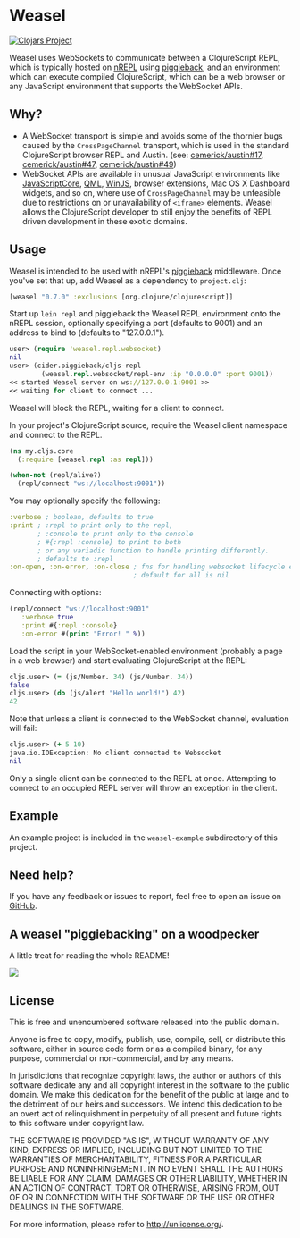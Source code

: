 # Weasel

[![Clojars Project](http://clojars.org/weasel/latest-version.svg)](http://clojars.org/weasel)

Weasel uses WebSockets to communicate between a ClojureScript REPL,
which is typically hosted on [nREPL][] using [piggieback][], and an
environment which can execute compiled ClojureScript, which can be a
web browser or any JavaScript environment that supports the WebSocket
APIs.

## Why?

* A WebSocket transport is simple and avoids some of the thornier bugs
  caused by the `CrossPageChannel` transport, which is used in the
  standard ClojureScript browser REPL and Austin. (see:
  [cemerick/austin#17][austin-17], [cemerick/austin#47][austin-47],
  [cemerick/austin#49][austin-49])
* WebSocket APIs are available in unusual JavaScript environments like
  [JavaScriptCore][goby], [QML][qml], [WinJS][winjs], browser
  extensions, Mac OS X Dashboard widgets, and so on, where use of
  `CrossPageChannel` may be unfeasible due to restrictions on or
  unavailability of `<iframe>` elements.  Weasel allows the
  ClojureScript developer to still enjoy the benefits of REPL driven
  development in these exotic domains.

## Usage

Weasel is intended to be used with nREPL's
[piggieback][] middleware.  Once you've set that up,
add Weasel as a dependency to `project.clj`:

```clojure
[weasel "0.7.0" :exclusions [org.clojure/clojurescript]]
```

Start up `lein repl` and piggieback the Weasel REPL environment onto
the nREPL session, optionally specifying a port (defaults to 9001) and
an address to bind to (defaults to "127.0.0.1").

```clojure
user> (require 'weasel.repl.websocket)
nil
user> (cider.piggieback/cljs-repl
        (weasel.repl.websocket/repl-env :ip "0.0.0.0" :port 9001))
<< started Weasel server on ws://127.0.0.1:9001 >>
<< waiting for client to connect ...
```

Weasel will block the REPL, waiting for a client to connect.

In your project's ClojureScript source, require the Weasel client
namespace and connect to the REPL.

```clojure
(ns my.cljs.core
  (:require [weasel.repl :as repl]))

(when-not (repl/alive?)
  (repl/connect "ws://localhost:9001"))
```

You may optionally specify the following:
```clojure
:verbose ; boolean, defaults to true
:print ; :repl to print only to the repl,
       ; :console to print only to the console
       ; #{:repl :console} to print to both
       ; or any variadic function to handle printing differently.
       ; defaults to :repl
:on-open, :on-error, :on-close ; fns for handling websocket lifecycle events.
                               ; default for all is nil
```

Connecting with options:
```clojure
(repl/connect "ws://localhost:9001"
   :verbose true
   :print #{:repl :console}
   :on-error #(print "Error! " %))
```

Load the script in your WebSocket-enabled environment (probably a page
in a web browser) and start evaluating ClojureScript at the REPL:

```clojure
cljs.user> (= (js/Number. 34) (js/Number. 34))
false
cljs.user> (do (js/alert "Hello world!") 42)
42
```

Note that unless a client is connected to the WebSocket channel,
evaluation will fail:

```clojure
cljs.user> (+ 5 10)
java.io.IOException: No client connected to Websocket
nil
```

Only a single client can be connected to the REPL at once.  Attempting
to connect to an occupied REPL server will throw an exception in the
client.

## Example

An example project is included in the `weasel-example` subdirectory of
this project.

## Need help?

If you have any feedback or issues to report, feel free to open an
issue on [GitHub](https://github.com/tomjakubowski/weasel).

## A weasel "piggiebacking" on a woodpecker

A little treat for reading the whole README!

![](http://i.imgur.com/XIaZZ2k.jpg)

[goby]: <https://github.com/mfikes/goby>
[qml]: <http://doc.qt.io/qt-5/qml-qt-websockets-websocket.html>
[winjs]: <https://msdn.microsoft.com/en-us/library/windows/apps/hh761442.aspx>
[nREPL]: <https://github.com/nrepl/nrepl>
[piggieback]: <https://github.com/nrepl/piggieback>
[austin-17]: <https://github.com/cemerick/austin/issues/17>
[austin-47]: <https://github.com/cemerick/austin/issues/47>
[austin-49]: <https://github.com/cemerick/austin/issues/49>

## License

This is free and unencumbered software released into the public domain.

Anyone is free to copy, modify, publish, use, compile, sell, or
distribute this software, either in source code form or as a compiled
binary, for any purpose, commercial or non-commercial, and by any
means.

In jurisdictions that recognize copyright laws, the author or authors
of this software dedicate any and all copyright interest in the
software to the public domain. We make this dedication for the benefit
of the public at large and to the detriment of our heirs and
successors. We intend this dedication to be an overt act of
relinquishment in perpetuity of all present and future rights to this
software under copyright law.

THE SOFTWARE IS PROVIDED "AS IS", WITHOUT WARRANTY OF ANY KIND,
EXPRESS OR IMPLIED, INCLUDING BUT NOT LIMITED TO THE WARRANTIES OF
MERCHANTABILITY, FITNESS FOR A PARTICULAR PURPOSE AND
NONINFRINGEMENT. IN NO EVENT SHALL THE AUTHORS BE LIABLE FOR ANY
CLAIM, DAMAGES OR OTHER LIABILITY, WHETHER IN AN ACTION OF CONTRACT,
TORT OR OTHERWISE, ARISING FROM, OUT OF OR IN CONNECTION WITH THE
SOFTWARE OR THE USE OR OTHER DEALINGS IN THE SOFTWARE.

For more information, please refer to http://unlicense.org/.
